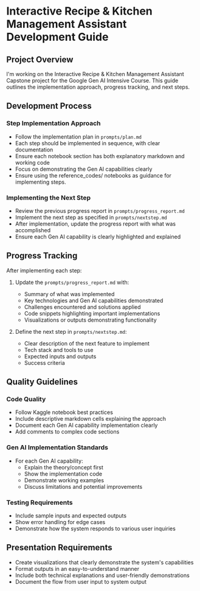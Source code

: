 # Interactive Recipe & Kitchen Management Assistant Development Guide

## Project Overview
I'm working on the Interactive Recipe & Kitchen Management Assistant Capstone project for the Google Gen AI Intensive Course. This guide outlines the implementation approach, progress tracking, and next steps.

## Development Process

### Step Implementation Approach
- Follow the implementation plan in `prompts/plan.md`
- Each step should be implemented in sequence, with clear documentation
- Ensure each notebook section has both explanatory markdown and working code
- Focus on demonstrating the Gen AI capabilities clearly
- Ensure using the reference_codes/ notebooks as guidance for implementing steps.

### Implementing the Next Step
- Review the previous progress report in `prompts/progress_report.md`
- Implement the next step as specified in `prompts/nextstep.md`
- After implementation, update the progress report with what was accomplished
- Ensure each Gen AI capability is clearly highlighted and explained

## Progress Tracking

After implementing each step:

1. Update the `prompts/progress_report.md` with:
   - Summary of what was implemented
   - Key technologies and Gen AI capabilities demonstrated
   - Challenges encountered and solutions applied
   - Code snippets highlighting important implementations
   - Visualizations or outputs demonstrating functionality

2. Define the next step in `prompts/nextstep.md`:
   - Clear description of the next feature to implement
   - Tech stack and tools to use
   - Expected inputs and outputs
   - Success criteria

## Quality Guidelines

### Code Quality
- Follow Kaggle notebook best practices
- Include descriptive markdown cells explaining the approach
- Document each Gen AI capability implementation clearly
- Add comments to complex code sections

### Gen AI Implementation Standards
- For each Gen AI capability:
  - Explain the theory/concept first
  - Show the implementation code
  - Demonstrate working examples
  - Discuss limitations and potential improvements

### Testing Requirements
- Include sample inputs and expected outputs
- Show error handling for edge cases
- Demonstrate how the system responds to various user inquiries

## Presentation Requirements
- Create visualizations that clearly demonstrate the system's capabilities
- Format outputs in an easy-to-understand manner
- Include both technical explanations and user-friendly demonstrations
- Document the flow from user input to system output